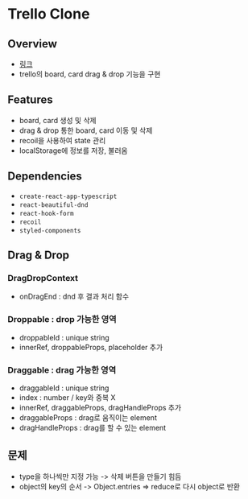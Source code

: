 # Trello Clone

## Overview

- [링크](https://insikdev.github.io/react-trello/)
- trello의 board, card drag & drop 기능을 구현

## Features

- board, card 생성 및 삭제
- drag & drop 통한 board, card 이동 및 삭제
- recoil을 사용하여 state 관리
- localStorage에 정보를 저장, 불러옴

## Dependencies

- `create-react-app-typescript`
- `react-beautiful-dnd`
- `react-hook-form`
- `recoil`
- `styled-components`

## Drag & Drop

### DragDropContext

- onDragEnd : dnd 후 결과 처리 함수

### Droppable : drop 가능한 영역

- droppableId : unique string
- innerRef, droppableProps, placeholder 추가

### Draggable : drag 가능한 영역

- draggableId : unique string
- index : number / key와 중복 X
- innerRef, draggableProps, dragHandleProps 추가
- draggableProps : drag로 움직이는 element
- dragHandleProps : drag를 할 수 있는 element

## 문제

- type을 하나씩만 지정 가능 -> 삭제 버튼을 만들기 힘듬
- object의 key의 순서 -> Object.entries => reduce로 다시 object로 반환
